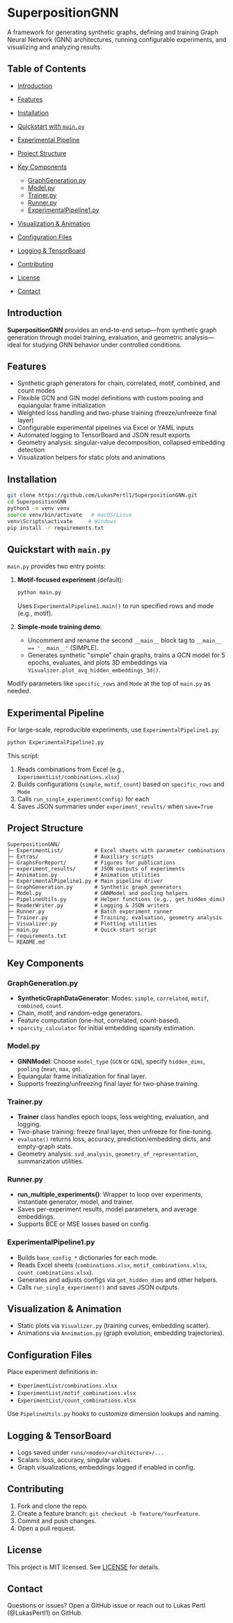 # SuperpositionGNN

A framework for generating synthetic graphs, defining and training Graph Neural Network (GNN) architectures, running configurable experiments, and visualizing and analyzing results.

## Table of Contents

* [Introduction](#introduction)
* [Features](#features)
* [Installation](#installation)
* [Quickstart with `main.py`](#quickstart-with-mainpy)
* [Experimental Pipeline](#experimental-pipeline)
* [Project Structure](#project-structure)
* [Key Components](#key-components)

  * [GraphGeneration.py](#graphgenerationpy)
  * [Model.py](#modelpy)
  * [Trainer.py](#trainerpy)
  * [Runner.py](#runnerpy)
  * [ExperimentalPipeline1.py](#experimentalpipeline1py)
* [Visualization & Animation](#visualization--animation)
* [Configuration Files](#configuration-files)
* [Logging & TensorBoard](#logging--tensorboard)
* [Contributing](#contributing)
* [License](#license)
* [Contact](#contact)

## Introduction

**SuperpositionGNN** provides an end-to-end setup—from synthetic graph generation through model training, evaluation, and geometric analysis—ideal for studying GNN behavior under controlled conditions.

## Features

* Synthetic graph generators for chain, correlated, motif, combined, and count modes
* Flexible GCN and GIN model definitions with custom pooling and equiangular frame initialization
* Weighted loss handling and two-phase training (freeze/unfreeze final layer)
* Configurable experimental pipelines via Excel or YAML inputs
* Automated logging to TensorBoard and JSON result exports
* Geometry analysis: singular-value decomposition, collapsed embedding detection
* Visualization helpers for static plots and animations

## Installation

```bash
git clone https://github.com/LukasPertl1/SuperpositionGNN.git
cd SuperpositionGNN
python3 -m venv venv
source venv/bin/activate   # macOS/Linux
venv\Scripts\activate     # Windows
pip install -r requirements.txt
```

## Quickstart with `main.py`

`main.py` provides two entry points:

1. **Motif-focused experiment** (default):

   ```bash
   python main.py
   ```

   Uses `ExperimentalPipeline1.main()` to run specified rows and mode (e.g., motif).

2. **Simple-mode training demo**:

   * Uncomment and rename the second `__main__` block tag to `__main__ == '__main__'` (SIMPLE).
   * Generates synthetic "simple" chain graphs, trains a GCN model for 5 epochs, evaluates, and plots 3D embeddings via `Visualizer.plot_avg_hidden_embeddings_3d()`.

Modify parameters like `specific_rows` and `Mode` at the top of `main.py` as needed.

## Experimental Pipeline

For large-scale, reproducible experiments, use `ExperimentalPipeline1.py`:

```bash
python ExperimentalPipeline1.py
```

This script:

1. Reads combinations from Excel (e.g., `ExperimentList/combinations.xlsx`)
2. Builds configurations (`simple`, `motif`, `count`) based on `specific_rows` and `Mode`
3. Calls `run_single_experiment(config)` for each
4. Saves JSON summaries under `experiment_results/` when `save=True`

## Project Structure

```
SuperpositionGNN/
├─ ExperimentList/          # Excel sheets with parameter combinations
├─ Extras/                  # Auxiliary scripts
├─ GraphsForReport/         # Figures for publications
├─ experiment_results/      # JSON outputs of experiments
├─ Annimation.py            # Animation utilities
├─ ExperimentalPipeline1.py # Main pipeline driver
├─ GraphGeneration.py       # Synthetic graph generators
├─ Model.py                 # GNNModel and pooling helpers
├─ PipelineUtils.py         # Helper functions (e.g., get_hidden_dims)
├─ ReaderWriter.py          # Logging & JSON writers
├─ Runner.py                # Batch experiment runner
├─ Trainer.py               # Training, evaluation, geometry analysis
├─ Visualizer.py            # Plotting utilities
├─ main.py                  # Quick-start script
├─ requirements.txt
└─ README.md
```

## Key Components

### GraphGeneration.py

* **SyntheticGraphDataGenerator**: Modes: `simple`, `correlated`, `motif`, `combined`, `count`.
* Chain, motif, and random-edge generators.
* Feature computation (one-hot, correlated, count-based).
* `sparcity_calculator` for initial embedding sparsity estimation.

### Model.py

* **GNNModel**: Choose `model_type` (`GCN` or `GIN`), specify `hidden_dims`, `pooling` (`mean`, `max`, `gm`).
* Equiangular frame initialization for final layer.
* Supports freezing/unfreezing final layer for two-phase training.

### Trainer.py

* **Trainer** class handles epoch loops, loss weighting, evaluation, and logging.
* Two-phase training: freeze final layer, then unfreeze for fine-tuning.
* `evaluate()` returns loss, accuracy, prediction/embedding dicts, and empty-graph stats.
* Geometry analysis: `svd_analysis`, `geometry_of_representation`, summarization utilities.

### Runner.py

* **run\_multiple\_experiments()**: Wrapper to loop over experiments, instantiate generator, model, and trainer.
* Saves per-experiment results, model parameters, and average embeddings.
* Supports BCE or MSE losses based on config.

### ExperimentalPipeline1.py

* Builds `base_config_*` dictionaries for each mode.
* Reads Excel sheets (`combinations.xlsx`, `motif_combinations.xlsx`, `count_combinations.xlsx`).
* Generates and adjusts configs via `get_hidden_dims` and other helpers.
* Calls `run_single_experiment()` and saves JSON outputs.

## Visualization & Animation

* Static plots via `Visualizer.py` (training curves, embedding scatter).
* Animations via `Annimation.py` (graph evolution, embedding trajectories).

## Configuration Files

Place experiment definitions in:

* `ExperimentList/combinations.xlsx`
* `ExperimentList/motif_combinations.xlsx`
* `ExperimentList/count_combinations.xlsx`

Use `PipelineUtils.py` hooks to customize dimension lookups and naming.

## Logging & TensorBoard

* Logs saved under `runs/<mode>/<architecture>/...`
* Scalars: loss, accuracy, singular values.
* Graph visualizations, embeddings logged if enabled in config.

## Contributing

1. Fork and clone the repo.
2. Create a feature branch: `git checkout -b feature/YourFeature`.
3. Commit and push changes.
4. Open a pull request.

## License

This project is MIT licensed. See [LICENSE](LICENSE) for details.

## Contact

Questions or issues? Open a GitHub issue or reach out to Lukas Pertl (@LukasPertl1) on GitHub.
